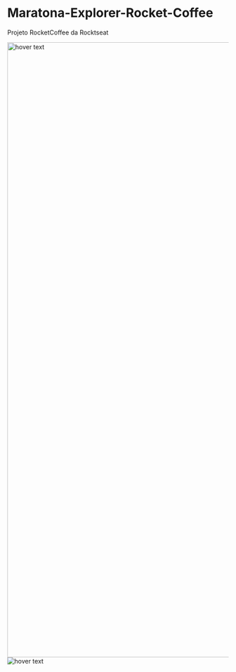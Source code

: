 # Maratona-Explorer-Rocket-Coffee

Projeto RocketCoffee da Rocktseat



  <img src="![rocketcoffee](https://user-images.githubusercontent.com/97231470/183439042-773327c3-a571-4e09-a581-323b7f69b3c2.png)
" width="1400px" title="hover text">
  <img src="![rocketcoffeemobile](https://user-images.githubusercontent.com/97231470/183439306-0afeb93c-2aaf-4711-9cf4-c781e00cfe39.png)
  " title="hover text">
